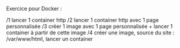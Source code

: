 Exercice pour Docker :

/1 lancer 1 container http
/2 lancer 1 container http avec 1 page personnalisée
/3 créer 1 image avec 1 page personnalisée + lancer 1 container à partir de cette image
/4 créer une image, source du site : /var/www/html, lancer un container
